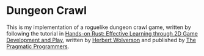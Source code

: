# Dungeon Crawl

This is my implementation of a roguelike dungeon crawl game, written by following the tutorial in [Hands-on Rust: Effective Learning through 2D Game Development and Play](https://pragprog.com/titles/hwrust/hands-on-rust/), written by [Herbert Wolverson](https://github.com/thebracket) and published by [The Pragmatic Programmers](https://pragprog.com).

